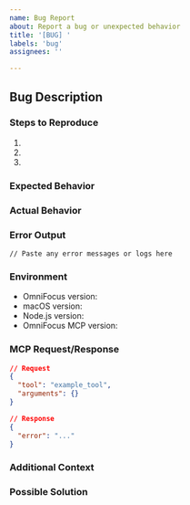 ```yaml
---
name: Bug Report
about: Report a bug or unexpected behavior
title: '[BUG] '
labels: 'bug'
assignees: ''

---
```


## Bug Description
<!-- A clear and concise description of the bug -->

### Steps to Reproduce
1. 
2. 
3. 

### Expected Behavior
<!-- What should happen? -->

### Actual Behavior
<!-- What actually happens? -->

### Error Output
```
// Paste any error messages or logs here
```

### Environment
- OmniFocus version:
- macOS version:
- Node.js version:
- OmniFocus MCP version:

### MCP Request/Response
<!-- If applicable, include the MCP request and response -->
```json
// Request
{
  "tool": "example_tool",
  "arguments": {}
}

// Response
{
  "error": "..."
}
```

### Additional Context
<!-- Add any other context about the problem -->

### Possible Solution
<!-- If you have ideas on how to fix this -->